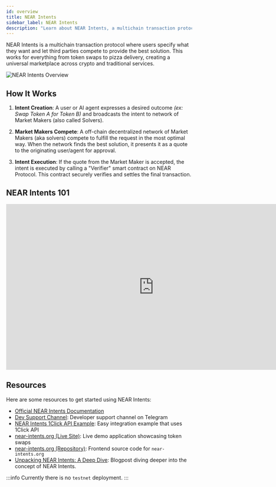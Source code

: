 ```yaml
---
id: overview
title: NEAR Intents
sidebar_label: NEAR Intents
description: "Learn about NEAR Intents, a multichain transaction protocol where users specify desired outcomes and market makers compete to provide optimal solutions across crypto and traditional services."
---
```


NEAR Intents is a multichain transaction protocol where users specify what they want and let third parties compete to provide the best solution. This works for everything from token swaps to pizza delivery, creating a universal marketplace across crypto and traditional services.

![NEAR Intents Overview](/docs/assets/intents/intents-overview.png)

## How It Works

1. **Intent Creation**: A user or AI agent expresses a desired outcome _(ex: Swap Token A for Token B)_ and broadcasts the intent to network of Market Makers (also called Solvers).

2. **Market Makers Compete**: A off-chain decentralized network of Market Makers (aka solvers) compete to fulfill the request in the most optimal way. When the network finds the best solution, it presents it as a quote to the originating user/agent for approval.

4. **Intent Execution**: If the quote from the Market Maker is accepted, the intent is executed by calling a "Verifier" smart contract on NEAR Protocol. This contract securely verifies and settles the final transaction.


## NEAR Intents 101

<iframe width="800" height="450" src="https://www.youtube.com/embed/mOGD2gzZJqE" title="YouTube video player" frameborder="0" allow="accelerometer; autoplay; clipboard-write; encrypted-media; gyroscope; picture-in-picture; web-share" allowfullscreen></iframe>


## Resources

Here are some resources to get started using NEAR Intents:

- [Official NEAR Intents Documentation](https://docs.near-intents.org)
- [Dev Support Channel](https://t.me/near_intents): Developer support channel on Telegram
- [NEAR Intents 1Click API Example](https://github.com/near-examples/near-intents-examples): Easy integration example that uses 1Click API
- [near-intents.org (Live Site)](https://near-intents.org): Live demo application showcasing token swaps
- [near-intents.org (Repository)](https://github.com/defuse-protocol/defuse-frontend): Frontend source code for `near-intents.org`
- [Unpacking NEAR Intents: A Deep Dive](https://www.near.org/blog/unpacking-near-intents-a-deep-dive): Blogpost diving deeper into the concept of NEAR Intents.

:::info
Currently there is no `testnet` deployment.
:::
